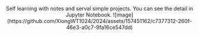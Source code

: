 <p align="center">
Self learning with notes and serval simple projects.  
You can see the detail in Jupyter Notebook.  
![image](https://github.com/XiongWT1024/2024/assets/157451162/c7377312-260f-46e3-a0c7-9fa16ce547dd)</p>
